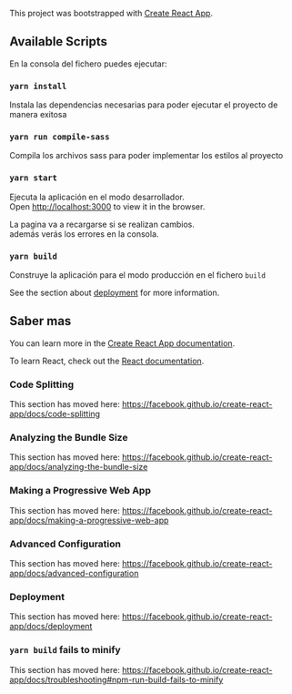 This project was bootstrapped with [Create React App](https://github.com/facebook/create-react-app).

## Available Scripts

En la consola del fichero puedes ejecutar:

### `yarn install`

Instala las dependencias necesarias para poder ejecutar el proyecto de manera exitosa

### `yarn run compile-sass`

Compila los archivos sass para poder implementar los estilos al proyecto

### `yarn start`

Ejecuta la aplicación en el modo desarrollador.<br />
Open [http://localhost:3000](http://localhost:3000) to view it in the browser.

La pagina va a recargarse si se realizan cambios.<br />
además verás los errores en la consola.

### `yarn build`

Construye la aplicación para el modo producción en el fichero `build`<br />

See the section about [deployment](https://facebook.github.io/create-react-app/docs/deployment) for more information.


## Saber mas

You can learn more in the [Create React App documentation](https://facebook.github.io/create-react-app/docs/getting-started).

To learn React, check out the [React documentation](https://reactjs.org/).

### Code Splitting

This section has moved here: https://facebook.github.io/create-react-app/docs/code-splitting

### Analyzing the Bundle Size

This section has moved here: https://facebook.github.io/create-react-app/docs/analyzing-the-bundle-size

### Making a Progressive Web App

This section has moved here: https://facebook.github.io/create-react-app/docs/making-a-progressive-web-app

### Advanced Configuration

This section has moved here: https://facebook.github.io/create-react-app/docs/advanced-configuration

### Deployment

This section has moved here: https://facebook.github.io/create-react-app/docs/deployment

### `yarn build` fails to minify

This section has moved here: https://facebook.github.io/create-react-app/docs/troubleshooting#npm-run-build-fails-to-minify
